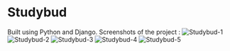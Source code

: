 # Studybud
Built using Python and Django.
Screenshots of the project :
![Studybud-1](https://user-images.githubusercontent.com/109277501/179477067-8975ed5a-2702-4c02-a16e-3504f337fef8.png)
![Studybud-2](https://user-images.githubusercontent.com/109277501/179477077-675e9dfa-b9fd-4dc0-ac3c-da4e4e3dd426.png)
![Studybud-3](https://user-images.githubusercontent.com/109277501/179477092-4d5a9568-073d-4507-9810-d07c8fc8a545.png)
![Studybud-4](https://user-images.githubusercontent.com/109277501/179477045-c438ef9e-7a85-46e3-a78e-3d300e384d64.png)
![Studybud-5](https://user-images.githubusercontent.com/109277501/179477060-26da317d-3015-4ea0-b4d6-0791a58390c0.png)
